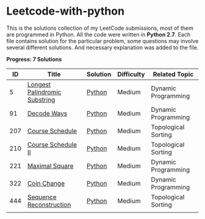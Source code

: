 # Leetcode-with-python

This is the solutions collection of my LeetCode submissions, most of them are programmed in Python. 
All the code were written in **Python 2.7**. Each file contains solution for the particular problem, some questions may involve several different solutions. And necessary explanation was added to the file. 



**Progress: 7 Solutions**

| ID   | Title                                                        | Solution                                      | Difficulty | Related Topic       |
| ---- | ------------------------------------------------------------ | --------------------------------------------- | ---------- | ------------------- |
| 5    | [Longest Palindromic Substring](https://leetcode.com/problems/longest-palindromic-substring/) | [Python](./src/Longest-Palindromic-Substring) | Medium     | Dynamic Programming |
| 91   | [Decode Ways](https://leetcode.com/problems/decode-ways/)    | [Python](./src/Decode-Ways)                   | Medium     | Dynamic Programming |
| 207  | [Course Schedule](https://leetcode.com/problems/course-schedule/) | [Python](./src/Course-Schedule)               | Medium     | Topological Sorting |
| 210  | [Course Schedule II](https://leetcode.com/problems/course-schedule-ii/) | [Python](./src/Course-Schedule-II)            | Medium     | Topological Sorting |
| 221  | [Maximal Square](https://leetcode.com/problems/maximal-square/) | [Python](./src/Maximal-Square)                | Medium     | Dynamic Programming |
| 322  | [Coin Change](https://leetcode.com/problems/coin-change/)    | [Python](./src/Coin-Change)                   | Medium     | Dynamic Programming |
| 444  | [Sequence Reconstruction](https://leetcode.com/problems/sequence-reconstruction/) | [Python](./src/Sequence-Reconstruction)       | Medium     | Topological Sorting |
|      |                                                              |                                               |            |                     |

